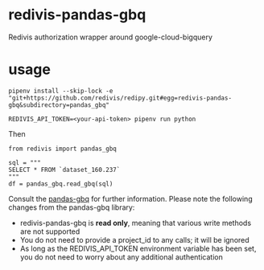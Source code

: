 # redivis-pandas-gbq
Redivis authorization wrapper around google-cloud-bigquery

# usage
```
pipenv install --skip-lock -e "git+https://github.com/redivis/redipy.git#egg=redivis-pandas-gbq&subdirectory=pandas_gbq"

REDIVIS_API_TOKEN=<your-api-token> pipenv run python
```
Then
```
from redivis import pandas_gbq

sql = """
SELECT * FROM `dataset_160.237`
"""
df = pandas_gbq.read_gbq(sql)
```

Consult the [pandas-gbq](https://pandas-gbq.readthedocs.io/en/latest/reading.html) for further information. Please note the following changes from the pandas-gbq library:
- redivis-pandas-gbq is **read only**, meaning that various write methods are not supported
- You do not need to provide a project_id to any calls; it will be ignored
- As long as the REDIVIS_API_TOKEN environment variable has been set, you do not need to worry about any additional authentication
